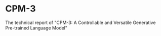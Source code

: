# CPM-3
The technical report of "CPM-3: A Controllable and Versatile Generative Pre-trained Language Model"
